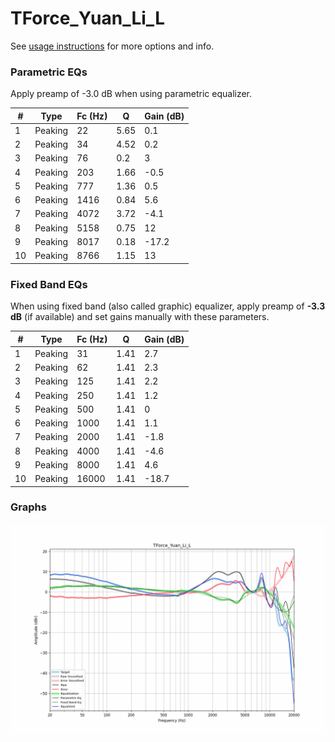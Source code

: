 # TForce_Yuan_Li_L
See [usage instructions](https://github.com/jaakkopasanen/AutoEq#usage) for more options and info.

### Parametric EQs
Apply preamp of -3.0 dB when using parametric equalizer.

|   # | Type    |   Fc (Hz) |    Q |   Gain (dB) |
|-----|---------|-----------|------|-------------|
|   1 | Peaking |        22 | 5.65 |         0.1 |
|   2 | Peaking |        34 | 4.52 |         0.2 |
|   3 | Peaking |        76 | 0.2  |         3   |
|   4 | Peaking |       203 | 1.66 |        -0.5 |
|   5 | Peaking |       777 | 1.36 |         0.5 |
|   6 | Peaking |      1416 | 0.84 |         5.6 |
|   7 | Peaking |      4072 | 3.72 |        -4.1 |
|   8 | Peaking |      5158 | 0.75 |        12   |
|   9 | Peaking |      8017 | 0.18 |       -17.2 |
|  10 | Peaking |      8766 | 1.15 |        13   |

### Fixed Band EQs
When using fixed band (also called graphic) equalizer, apply preamp of **-3.3 dB** (if available) and set gains manually with these parameters.

|   # | Type    |   Fc (Hz) |    Q |   Gain (dB) |
|-----|---------|-----------|------|-------------|
|   1 | Peaking |        31 | 1.41 |         2.7 |
|   2 | Peaking |        62 | 1.41 |         2.3 |
|   3 | Peaking |       125 | 1.41 |         2.2 |
|   4 | Peaking |       250 | 1.41 |         1.2 |
|   5 | Peaking |       500 | 1.41 |         0   |
|   6 | Peaking |      1000 | 1.41 |         1.1 |
|   7 | Peaking |      2000 | 1.41 |        -1.8 |
|   8 | Peaking |      4000 | 1.41 |        -4.6 |
|   9 | Peaking |      8000 | 1.41 |         4.6 |
|  10 | Peaking |     16000 | 1.41 |       -18.7 |

### Graphs
![](./TForce_Yuan_Li_L.png)
